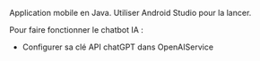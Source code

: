 Application mobile en Java. Utiliser Android Studio pour la lancer.

Pour faire fonctionner le chatbot IA :

- Configurer sa clé API chatGPT dans OpenAIService
